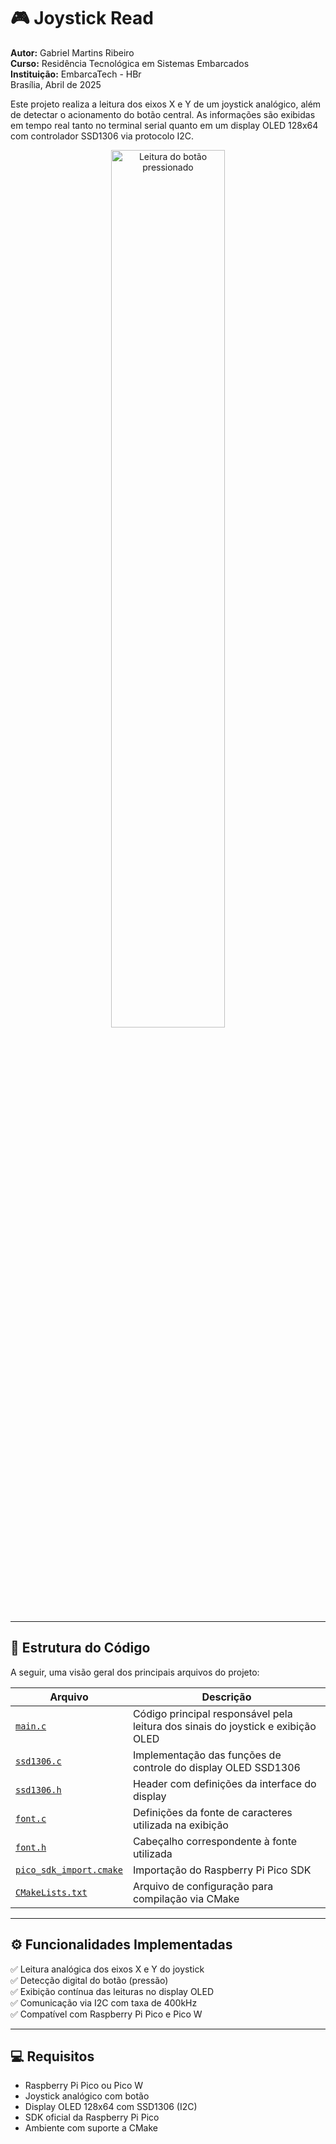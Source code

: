 # 🎮 Joystick Read
**Autor:** Gabriel Martins Ribeiro  
**Curso:** Residência Tecnológica em Sistemas Embarcados  
**Instituição:** EmbarcaTech - HBr  
Brasília, Abril de 2025

Este projeto realiza a leitura dos eixos X e Y de um joystick analógico, além de detectar o acionamento do botão central. As informações são exibidas em tempo real tanto no terminal serial quanto em um display OLED 128x64 com controlador SSD1306 via protocolo I2C.

<p align="center">
  <img src="../ ../assets/img/joystick_display_button.jpg" alt="Leitura do botão pressionado" width="60%">
</p>


---

## 🧩 Estrutura do Código

A seguir, uma visão geral dos principais arquivos do projeto:

| Arquivo | Descrição |
|--------|-----------|
| [`main.c`](https://github.com/Gabrielrmg/gabriel_martins_ribeiro_embarcatech_HBr_2025/blob/main/projects/joystick_read/main.c) | Código principal responsável pela leitura dos sinais do joystick e exibição OLED |
| [`ssd1306.c`](https://github.com/Gabrielrmg/gabriel_martins_ribeiro_embarcatech_HBr_2025/blob/main/projects/joystick_read/ssd1306.c) | Implementação das funções de controle do display OLED SSD1306 |
| [`ssd1306.h`](https://github.com/Gabrielrmg/gabriel_martins_ribeiro_embarcatech_HBr_2025/blob/main/projects/joystick_read/ssd1306.h) | Header com definições da interface do display |
| [`font.c`](https://github.com/Gabrielrmg/gabriel_martins_ribeiro_embarcatech_HBr_2025/blob/main/projects/joystick_read/font.c) | Definições da fonte de caracteres utilizada na exibição |
| [`font.h`](https://github.com/Gabrielrmg/gabriel_martins_ribeiro_embarcatech_HBr_2025/blob/main/projects/joystick_read/font.h) | Cabeçalho correspondente à fonte utilizada |
| [`pico_sdk_import.cmake`](https://github.com/Gabrielrmg/gabriel_martins_ribeiro_embarcatech_HBr_2025/blob/main/projects/joystick_read/pico_sdk_import.cmake) | Importação do Raspberry Pi Pico SDK |
| [`CMakeLists.txt`](https://github.com/Gabrielrmg/gabriel_martins_ribeiro_embarcatech_HBr_2025/blob/main/projects/joystick_read/CMakeLists.txt) | Arquivo de configuração para compilação via CMake |


---

## ⚙️ Funcionalidades Implementadas

✅ Leitura analógica dos eixos X e Y do joystick  
✅ Detecção digital do botão (pressão)  
✅ Exibição contínua das leituras no display OLED  
✅ Comunicação via I2C com taxa de 400kHz  
✅ Compatível com Raspberry Pi Pico e Pico W  

---

## 💻 Requisitos

- Raspberry Pi Pico ou Pico  W  
- Joystick analógico com botão  
- Display OLED 128x64 com SSD1306 (I2C)  
- SDK oficial da Raspberry Pi Pico  
- Ambiente com suporte a CMake


